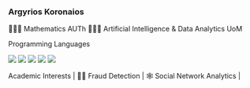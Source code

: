 ### Argyrios Koronaios
👨🏼‍🎓 Mathematics AUTh 
👨🏼‍💻 Artificial Intelligence & Data Analytics UoM 
 
Programming Languages
 <p>
	<img src="https://img.shields.io/badge/Python-3776AB?style=for-the-badge&logo=python&logoColor=white" /> 
	 <img src="https://img.shields.io/badge/Neo4j-008CC1?style=for-the-badge&logo=neo4j&logoColor=white" />	
 	  <img src="https://img.shields.io/badge/RStudio-4285F4?style=for-the-badge&logo=rstudio&logoColor=white"/> 
	   <img src="https://img.shields.io/badge/r-%23276DC3.svg?style=for-the-badge&logo=r&logoColor=white"/> 
	    <img src="https://img.shields.io/badge/mysql-%2300f.svg?style=for-the-badge&logo=mysql&logoColor=white"/>
 <p>
 
Academic Interests |
🕵🏻 Fraud Detection |
🕸️ Social Network Analytics |
